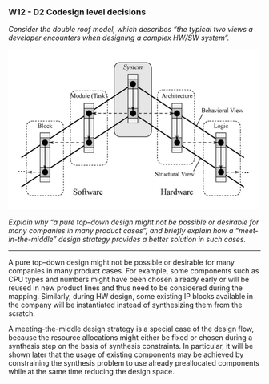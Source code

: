 ### W12 - D2 Codesign level decisions


*Consider the double roof model, which describes “the typical two views a developer encounters when designing a complex HW/SW system“.*

<img src="/other%20resources/images/doubleroof.png" alt="drawing" width="500"/>


*Explain why “a pure top–down design might not be possible or desirable for many companies in many product cases”, and briefly explain how a “meet-in-the-middle” design strategy provides a better solution in such cases.*


----

A pure top–down design might not be possible or desirable for many companies in many product cases. For example, some components such as CPU types and numbers might have been chosen already early or will be reused in new product lines and thus need to be considered during the mapping. Similarly, during HW design, some existing IP blocks available in the company will be instantiated instead of synthesizing them from the scratch.

A meeting-the-middle design strategy is a special case of the design flow, because the resource allocations might either be fixed or chosen during a synthesis step on the basis of synthesis constraints. In particular, it will be shown later that the usage of existing components may be achieved by constraining the synthesis problem to use already preallocated components while at the same time reducing the design space.
